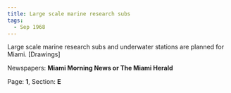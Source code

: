 ```yaml
---  
title: Large scale marine research subs  
tags:  
  - Sep 1968  
---  
```

  
Large scale marine research subs and underwater stations are planned for Miami. [Drawings]  
  
Newspapers: **Miami Morning News or The Miami Herald**  
  
Page: **1**, Section: **E** 
